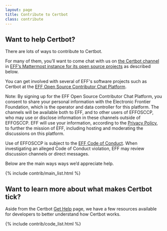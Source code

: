 ```yaml
---
layout: page
title: Contribute to Certbot
class: contribute
---
```

## Want to help Certbot?

There are lots of ways to contribute to Certbot.

For many of them, you’ll want to come chat with us on [the Certbot channel](https://opensource.eff.org/eff-open-source/channels/certbot) in [EFF’s Mattermost instance for its open source projects](https://opensource.eff.org/signup_user_complete/?id=6iqur37ucfrctfswrs14iscobw) as described below.

You can get involved with several of EFF's software projects such as Certbot at the [EFF Open Source Contributor Chat Platform](https://opensource.eff.org/signup_user_complete/?id=6iqur37ucfrctfswrs14iscobw).

<!-- TODO: italicize and indent the following two paragraphs -->
<div class="indent italic">
<p>
Note: By signing up for the EFF Open Source Contributor Chat Platform, you consent to share your personal information with the Electronic Frontier Foundation, which is the operator and data controller for this platform. The channels will be available both to EFF, and to other users of EFFOSCCP, who may use or disclose information in these channels outside of EFFOSCCP. EFF will use your information, according to the <a href="https://www.eff.org/policy">Privacy Policy</a>, to further the mission of EFF, including hosting and moderating the discussions on this platform.
</p>

<p>
Use of EFFOSCCP is subject to the <a href="https://www.eff.org/pages/eppcode">EFF Code of Conduct</a>. When investigating an alleged Code of Conduct violation, EFF may review discussion channels or direct messages.
</p>
</div>

Below are the main ways ways we’d appreciate help.

{% include contrib/main_list.html %}

## Want to learn more about what makes Certbot tick?
Aside from the Certbot [Get Help](/help) page, we have a few resources available for developers to better understand how Certbot works.

{% include contrib/code_list.html %}
